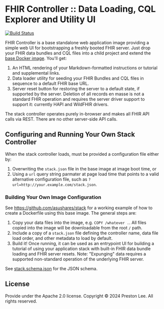 # FHIR Controller :: Data Loading, CQL Explorer and Utility UI

[![Build Status](https://ci.prestonlee.com/api/badges/preston/fhir-controller/status.svg)](https://ci.prestonlee.com/preston/fhir-controller)

FHIR Controller is a base standalone web application image providing a simple web UI for bootstrapping a freshly booted FHIR server. Just drop your FHIR data bundles and CQL files into a child project and extend the [base Docker image](https://hub.docker.com/r/p3000/fhir-controller/tags). You'll get:

1. An HTML rendering of your Markdown-formatted instructions or tutorial and supplemental links.
2. Data loader utility for seeding your FHIR Bundles and CQL files in sequence to a default FHIR base URL.
3. Server reset button for restoring the server to a default state, if supported by the server. Deletion of all records en masse is not a standard FHIR operation and requires the server driver support to support it: currently HAPI and WildFHIR drivers.

The stack controller operates purely in-browser and makes all FHIR API calls via REST. There are no other server-side API calls.

## Configuring and Running Your Own Stack Controller

When the stack controller loads, must be provided a configuration file either by:

1. Overwriting the `stack.json` file in the base image at image boot time, or
1. Using a `url` query string parmater at page load time that points to a valid alternative configuration file, such as `?url=http://your.example.com/stack.json`.

### Building Your Own Image Configuration

See https://github.com/asushares/stack for a working example of how to create a Dockerfile using this base image. The general steps are:

1. Copy your data files into the image, e.g. `COPY /whatever .`. All files copied into the image will be downloadable from the root `/` path.
2. Include a copy of a `stack.json` file defining the controller name, data file load order, and other metadata to load by default.
3. Build it! Once running, it can be used as an entrypoint UI for building a tutorial of using your application stack with built-in FHIR data bundle loading and FHIR server resets. Note: "Expunging" data requires a supported non-standard operation of the underlying FHIR server.

See [stack.schema.json](src/assets/stack.schema.json) for the JSON schema.

## License

Provide under the Apache 2.0 license. Copyright © 2024 Preston Lee. All rights reserved.
